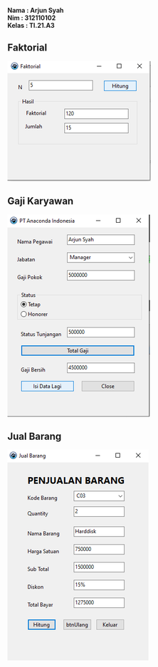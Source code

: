 **Nama   : Arjun Syah** <br/>
**Nim   : 312110102** <br/>
**Kelas : TI.21.A3** <br/>

## **Faktorial**
![ArjunSyah](./img/faktorial.png)
## **Gaji Karyawan**
![ArjunSyah](./img/gajikaryawan.png)
## **Jual Barang**
![ArjunSyah](./img/jualbarang.png)
